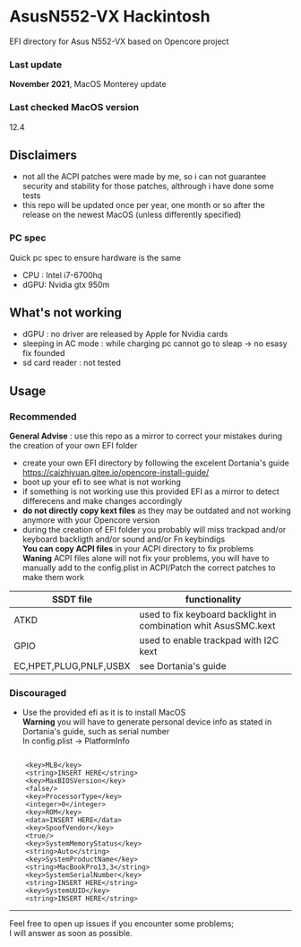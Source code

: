 # AsusN552-VX Hackintosh
EFI directory for Asus N552-VX based on Opencore project
### Last update
**November 2021**, MacOS Monterey update
### Last checked MacOS version
12.4
## Disclaimers
- not all the ACPI patches were made by me, so i can not guarantee security and stability for those patches, althrough i have done some tests
- this repo will be updated once per year, one month or so after the release on the newest MacOS (unless differently specified)
### PC spec
Quick pc spec to ensure hardware is the same
- CPU : Intel i7-6700hq
- dGPU: Nvidia gtx 950m

## What's not working
- dGPU : no driver are released by Apple for Nvidia cards
- sleeping in AC mode : while charging pc cannot go to sleap -> no esasy fix founded
- sd card reader : not tested
## Usage
### Recommended
**General Advise** : use this repo as a mirror to correct your mistakes during the creation of your own EFI folder
- create your own EFI directory by following the excelent Dortania's guide\
 https://caizhiyuan.gitee.io/opencore-install-guide/
- boot up your efi to see what is not working
- if something is not working use this provided EFI as a mirror to detect differecens and make changes accordingly
- **do not directly copy kext files** as they may be outdated and not working anymore with your Opencore version 
- during the creation of EFI folder you probably will miss trackpad and/or keyboard backligth and/or sound and/or Fn keybindigs\
**You can copy ACPI files** in your ACPI directory to fix problems\
**Waning** ACPI files alone will not fix your problems, you will have to manually add to the config.plist in ACPI/Patch the correct patches to make them work

|SSDT file |functionality|
|----------|-------------|
|ATKD|used to fix keyboard backlight in combination whit AsusSMC.kext|
|GPIO|used to enable trackpad with I2C kext|
|EC,HPET,PLUG,PNLF,USBX|see Dortania's guide|
### Discouraged
- Use the provided efi as it is to install MacOS\
**Warning** you will have to generate personal device info as stated in Dortania's guide, such as serial number\
In config.plist -> PlatformInfo

```

	<key>MLB</key>
	<string>INSERT HERE</string>
	<key>MaxBIOSVersion</key>
	<false/>
	<key>ProcessorType</key>
	<integer>0</integer>
	<key>ROM</key>
	<data>INSERT HERE</data>
	<key>SpoofVendor</key>
	<true/>
	<key>SystemMemoryStatus</key>
	<string>Auto</string>
	<key>SystemProductName</key>
	<string>MacBookPro13,3</string>
	<key>SystemSerialNumber</key>
	<string>INSERT HERE</string>
	<key>SystemUUID</key>
	<string>INSERT HERE</string>
```
---
Feel free to open up issues if you encounter some problems;\
I will answer as soon as possible.
